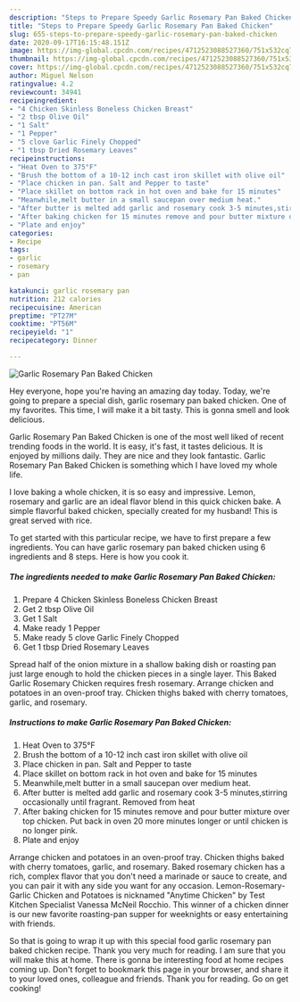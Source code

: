 ```yaml
---
description: "Steps to Prepare Speedy Garlic Rosemary Pan Baked Chicken"
title: "Steps to Prepare Speedy Garlic Rosemary Pan Baked Chicken"
slug: 655-steps-to-prepare-speedy-garlic-rosemary-pan-baked-chicken
date: 2020-09-17T16:15:48.151Z
image: https://img-global.cpcdn.com/recipes/4712523088527360/751x532cq70/garlic-rosemary-pan-baked-chicken-recipe-main-photo.jpg
thumbnail: https://img-global.cpcdn.com/recipes/4712523088527360/751x532cq70/garlic-rosemary-pan-baked-chicken-recipe-main-photo.jpg
cover: https://img-global.cpcdn.com/recipes/4712523088527360/751x532cq70/garlic-rosemary-pan-baked-chicken-recipe-main-photo.jpg
author: Miguel Nelson
ratingvalue: 4.2
reviewcount: 34941
recipeingredient:
- "4 Chicken Skinless Boneless Chicken Breast"
- "2 tbsp Olive Oil"
- "1 Salt"
- "1 Pepper"
- "5 clove Garlic Finely Chopped"
- "1 tbsp Dried Rosemary Leaves"
recipeinstructions:
- "Heat Oven to 375°F"
- "Brush the bottom of a 10-12 inch cast iron skillet with olive oil"
- "Place chicken in pan. Salt and Pepper to taste"
- "Place skillet on bottom rack in hot oven and bake for 15 minutes"
- "Meanwhile,melt butter in a small saucepan over medium heat."
- "After butter is melted add garlic and rosemary cook 3-5 minutes,stirring occasionally until fragrant. Removed from heat"
- "After baking chicken for 15 minutes remove and pour butter mixture over top chicken. Put back in oven 20 more minutes longer or  until chicken is no longer pink."
- "Plate and enjoy"
categories:
- Recipe
tags:
- garlic
- rosemary
- pan

katakunci: garlic rosemary pan 
nutrition: 212 calories
recipecuisine: American
preptime: "PT27M"
cooktime: "PT56M"
recipeyield: "1"
recipecategory: Dinner

---
```



![Garlic Rosemary Pan Baked Chicken](https://img-global.cpcdn.com/recipes/4712523088527360/751x532cq70/garlic-rosemary-pan-baked-chicken-recipe-main-photo.jpg)

Hey everyone, hope you're having an amazing day today. Today, we're going to prepare a special dish, garlic rosemary pan baked chicken. One of my favorites. This time, I will make it a bit tasty. This is gonna smell and look delicious.

Garlic Rosemary Pan Baked Chicken is one of the most well liked of recent trending foods in the world. It is easy, it's fast, it tastes delicious. It is enjoyed by millions daily. They are nice and they look fantastic. Garlic Rosemary Pan Baked Chicken is something which I have loved my whole life.

I love baking a whole chicken, it is so easy and impressive. Lemon, rosemary and garlic are an ideal flavor blend in this quick chicken bake. A simple flavorful baked chicken, specially created for my husband! This is great served with rice.


To get started with this particular recipe, we have to first prepare a few ingredients. You can have garlic rosemary pan baked chicken using 6 ingredients and 8 steps. Here is how you cook it.

<!--inarticleads1-->

##### The ingredients needed to make Garlic Rosemary Pan Baked Chicken:

1. Prepare 4 Chicken Skinless Boneless Chicken Breast
1. Get 2 tbsp Olive Oil
1. Get 1 Salt
1. Make ready 1 Pepper
1. Make ready 5 clove Garlic Finely Chopped
1. Get 1 tbsp Dried Rosemary Leaves


Spread half of the onion mixture in a shallow baking dish or roasting pan just large enough to hold the chicken pieces in a single layer. This Baked Garlic Rosemary Chicken requires fresh rosemary. Arrange chicken and potatoes in an oven-proof tray. Chicken thighs baked with cherry tomatoes, garlic, and rosemary. 

<!--inarticleads2-->

##### Instructions to make Garlic Rosemary Pan Baked Chicken:

1. Heat Oven to 375°F
1. Brush the bottom of a 10-12 inch cast iron skillet with olive oil
1. Place chicken in pan. Salt and Pepper to taste
1. Place skillet on bottom rack in hot oven and bake for 15 minutes
1. Meanwhile,melt butter in a small saucepan over medium heat.
1. After butter is melted add garlic and rosemary cook 3-5 minutes,stirring occasionally until fragrant. Removed from heat
1. After baking chicken for 15 minutes remove and pour butter mixture over top chicken. Put back in oven 20 more minutes longer or  until chicken is no longer pink.
1. Plate and enjoy


Arrange chicken and potatoes in an oven-proof tray. Chicken thighs baked with cherry tomatoes, garlic, and rosemary. Baked rosemary chicken has a rich, complex flavor that you don&#39;t need a marinade or sauce to create, and you can pair it with any side you want for any occasion. Lemon-Rosemary-Garlic Chicken and Potatoes is nicknamed &#34;Anytime Chicken&#34; by Test Kitchen Specialist Vanessa McNeil Rocchio. This winner of a chicken dinner is our new favorite roasting-pan supper for weeknights or easy entertaining with friends. 

So that is going to wrap it up with this special food garlic rosemary pan baked chicken recipe. Thank you very much for reading. I am sure that you will make this at home. There is gonna be interesting food at home recipes coming up. Don't forget to bookmark this page in your browser, and share it to your loved ones, colleague and friends. Thank you for reading. Go on get cooking!
